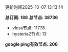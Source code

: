更新时间2025-10-07 13:13:14

**总订阅: 188**
**总节点: 38736**
- vless节点: 11778
- hysteria2节点: 13

**google ping有效节点: 208**

